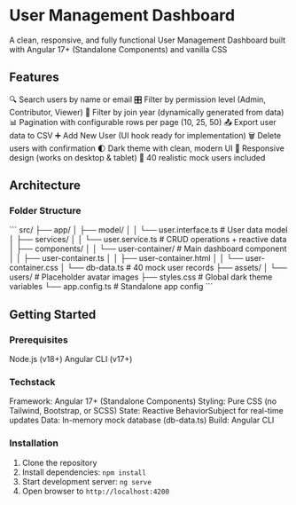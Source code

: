 # User Management Dashboard

A clean, responsive, and fully functional User Management Dashboard built with Angular 17+ (Standalone Components) and vanilla CSS 

## Features
🔍 Search users by name or email
🎛️ Filter by permission level (Admin, Contributor, Viewer)
📅 Filter by join year (dynamically generated from data)
📊 Pagination with configurable rows per page (10, 25, 50)
📤 Export user data to CSV
➕ Add New User (UI hook ready for implementation)
🗑️ Delete users with confirmation
🌓 Dark theme with clean, modern UI
📱 Responsive design (works on desktop & tablet)
🧪 40 realistic mock users included


## Architecture

### Folder Structure
\`\`\`
src/
├── app/
│   ├── model/
│   │   └── user.interface.ts        # User data model
│   ├── services/
│   │   └── user.service.ts          # CRUD operations + reactive data
│   ├── components/
│   │   └── user-container/          # Main dashboard component
│   │       ├── user-container.ts
│   │       ├── user-container.html
│   │       └── user-container.css
│   └── db-data.ts                   # 40 mock user records
├── assets/
│   └── users/                       # Placeholder avatar images
├── styles.css                       # Global dark theme variables
└── app.config.ts                    # Standalone app config
\`\`\`

## Getting Started

### Prerequisites
Node.js (v18+)
Angular CLI (v17+)

### Techstack
Framework: Angular 17+ (Standalone Components)
Styling: Pure CSS (no Tailwind, Bootstrap, or SCSS)
State: Reactive BehaviorSubject for real-time updates
Data: In-memory mock database (db-data.ts)
Build: Angular CLI

### Installation
1. Clone the repository
2. Install dependencies: `npm install`
3. Start development server: `ng serve`
4. Open browser to `http://localhost:4200`






